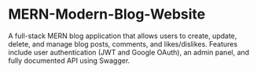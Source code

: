 # MERN-Modern-Blog-Website
A full-stack MERN blog application that allows users to create, update, delete, and manage blog posts, comments, and likes/dislikes. Features include user authentication (JWT and Google OAuth), an admin panel, and fully documented API using Swagger. 
